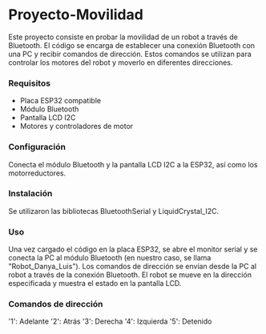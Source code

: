 # Proyecto-Movilidad

Este proyecto consiste en probar la movilidad de un robot a través de Bluetooth. El código se encarga de establecer una conexión Bluetooth con una PC y recibir comandos de dirección. Estos comandos se utilizan para controlar los motores del robot y moverlo en diferentes direcciones.

### Requisitos
* Placa ESP32 compatible
* Módulo Bluetooth
* Pantalla LCD I2C
* Motores y controladores de motor

### Configuración
Conecta el módulo Bluetooth y la pantalla LCD I2C a la ESP32, así como los motorreductores.

### Instalación
Se utilizaron las bibliotecas BluetoothSerial y LiquidCrystal_I2C.

### Uso
Una vez cargado el código en la placa ESP32, se abre el monitor serial y se conecta la PC al módulo Bluetooth (en nuestro caso, se llama "Robot_Danya_Luis"). Los comandos de dirección se envían desde la PC al robot a través de la conexión Bluetooth. El robot se mueve en la dirección especificada y muestra el estado en la pantalla LCD.

### Comandos de dirección
'1': Adelante
'2': Atrás
'3': Derecha
'4': Izquierda
'5': Detenido
